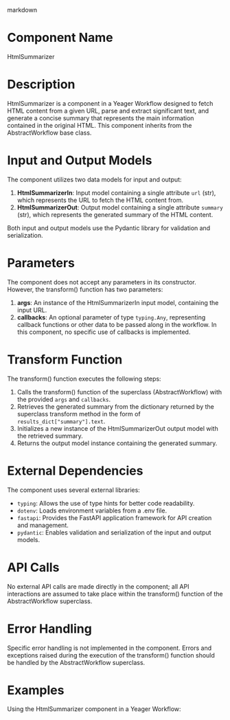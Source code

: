 markdown
# Component Name
HtmlSummarizer

# Description
HtmlSummarizer is a component in a Yeager Workflow designed to fetch HTML content from a given URL, parse and extract significant text, and generate a concise summary that represents the main information contained in the original HTML. This component inherits from the AbstractWorkflow base class.

# Input and Output Models
The component utilizes two data models for input and output:

1. **HtmlSummarizerIn**: Input model containing a single attribute `url` (str), which represents the URL to fetch the HTML content from.
2. **HtmlSummarizerOut**: Output model containing a single attribute `summary` (str), which represents the generated summary of the HTML content.

Both input and output models use the Pydantic library for validation and serialization.

# Parameters
The component does not accept any parameters in its constructor. However, the transform() function has two parameters:

1. **args**: An instance of the HtmlSummarizerIn input model, containing the input URL.
2. **callbacks**: An optional parameter of type `typing.Any`, representing callback functions or other data to be passed along in the workflow. In this component, no specific use of callbacks is implemented.

# Transform Function
The transform() function executes the following steps:

1. Calls the transform() function of the superclass (AbstractWorkflow) with the provided `args` and `callbacks`.
2. Retrieves the generated summary from the dictionary returned by the superclass transform method in the form of `results_dict["summary"].text`.
3. Initializes a new instance of the HtmlSummarizerOut output model with the retrieved summary.
4. Returns the output model instance containing the generated summary.

# External Dependencies
The component uses several external libraries:

- `typing`: Allows the use of type hints for better code readability.
- `dotenv`: Loads environment variables from a .env file.
- `fastapi`: Provides the FastAPI application framework for API creation and management.
- `pydantic`: Enables validation and serialization of the input and output models.

# API Calls
No external API calls are made directly in the component; all API interactions are assumed to take place within the transform() function of the AbstractWorkflow superclass.

# Error Handling
Specific error handling is not implemented in the component. Errors and exceptions raised during the execution of the transform() function should be handled by the AbstractWorkflow superclass.

# Examples
Using the HtmlSummarizer component in a Yeager Workflow:

